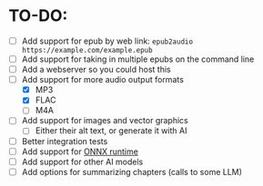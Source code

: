 # TO-DO:

- [ ] Add support for epub by web link: `epub2audio https://example.com/example.epub`
- [ ] Add support for taking in multiple epubs on the command line
- [ ] Add a webserver so you could host this 
- [ ] Add support for more audio output formats
  - [x] MP3
  - [x] FLAC
  - [ ] M4A
- [ ] Add support for images and vector graphics
  - [ ] Either their alt text, or generate it with AI
- [ ] Better integration tests
- [ ] Add support for [ONNX runtime](https://onnxruntime.ai/)
- [ ] Add support for other AI models
- [ ] Add options for summarizing chapters (calls to some LLM)